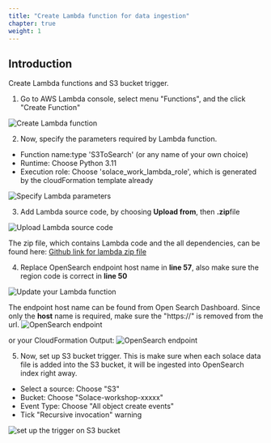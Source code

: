 ```yaml
---
title: "Create Lambda function for data ingestion"
chapter: true
weight: 1 
---
```


## Introduction
Create Lambda functions and S3 bucket trigger.

1. Go to AWS Lambda console, select menu "Functions", and the click "Create Function"

![Create Lambda function](/images/moduleSix/lambdaCreateFunctions.png)

2. Now, specify the parameters required by Lambda function.
* Function name:type 'S3ToSearch' (or any name of your own choice)
* Runtime: Choose Python 3.11
* Execution role: Choose 'solace_work_lambda_role', which is generated by the cloudFormation template already


![Specify Lambda parameters](/images/moduleSix/lambdaCreation.png)


3. Add Lambda source code, by choosing **Upload from**, then **.zip**file


![Upload Lambda source code](/images/moduleSix/LambdaUploadCode.png)

The zip file, which contains Lambda code and the all dependencies, can be found here:
[Github link for lambda zip file](https://github.com/HariRangarajan-Solace/aws-modernization-workshop-base/blob/dashboard/dashboard/s3-to-opensearch/lambda.zip)

4. Replace OpenSearch endpoint host name in **line 57**, also make sure the region code is correct in **line 50**

![Update your Lambda function](/images/moduleSix/LambdaEditSourceCode.png)


The endpoint host name can be found from Open Search Dashboard. Since only the **host** name is required, make sure the "https://" is removed from the url.
![OpenSearch endpoint](/images/moduleSix/OpenSearchEndPoint.png)

or your CloudFormation Output:
![OpenSearch endpoint](/images/moduleSix/CloudFormationOutput.png)

5. Now, set up S3 bucket trigger. This is make sure when each solace data file is added into the S3 bucket, it will be ingested into OpenSearch index right away.
* Select a source: Choose "S3"
* Bucket: Choose "Solace-workshop-xxxxx"
* Event Type: Choose "All object create events"
* Tick "Recursive invocation" warning

![set up the trigger on S3 bucket](/images/moduleSix/LamdaTriggerConfig.png)


